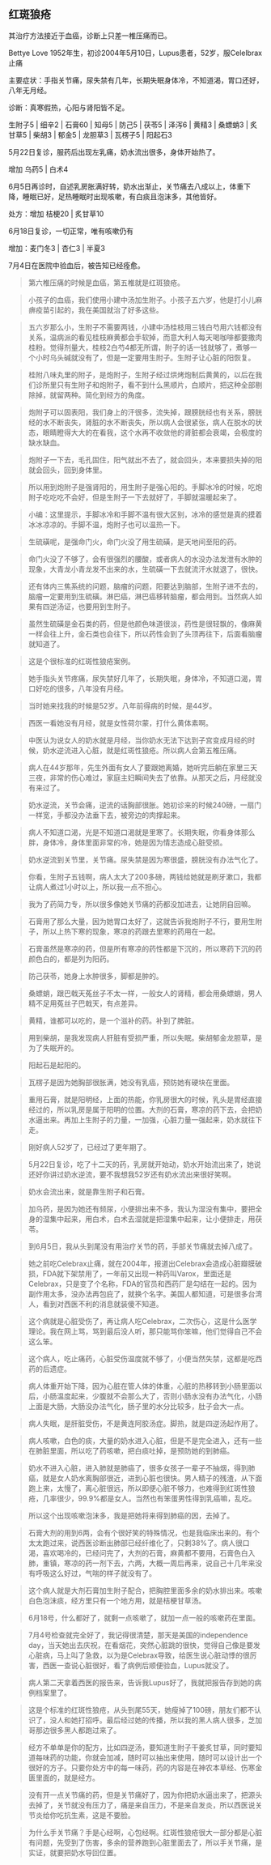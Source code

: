 ## 红斑狼疮

其治疗方法接近于血癌，诊断上只差一椎压痛而已。

Bettye Love 1952年生，初诊2004年5月10日，Lupus患者，52岁，服Celelbrax止痛

主要症状：手指关节痛，尿失禁有几年，长期失眠身体冷，不知道渴，胃口还好，八年无月经。

诊断：真寒假热，心阳与肾阳皆不足。

生附子5 | 细辛2 | 石膏60 | 知母5 | 防己5 | 茯苓5 | 泽泻6 | 黄精3 | 桑螵蛸3 | 炙甘草5 | 柴胡3 | 郁金5 | 龙胆草3 | 瓦楞子5 | 阳起石3

5月22日复诊，服药后出现左乳痛，奶水流出很多，身体开始热了。

增加 乌药5 | 白术4

6月5日再诊时，自述乳房胀满好转，奶水出渐止，关节痛去八成以上，体重下降，睡眠已好，足热睡眠时出现咳嗽，有白痰且泡沫多，其他皆好。

处方：增加 桔梗20 | 炙甘草10

6月18日复诊，一切正常，唯有咳嗽仍有

增加：麦门冬3 | 杏仁3 | 半夏3

7月4日在医院中验血后，被告知已经痊愈。


> 第六椎压痛的时候是血癌，第五椎就是红斑狼疮。

> 小孩子的血癌，我们使用小建中汤加生附子。小孩子五六岁，他是打小儿麻痹疫苗引起的，我在美国就治了好多这些。

> 五六岁那么小，生附子不需要两钱，小建中汤桂枝用三钱白芍用六钱都没有关系，温病派的看见桂枝麻黄都会手软掉，而意大利人每天喝咖啡都要撒肉桂粉。觉得剂量大，桂枝2白芍4都无所谓，附子的话一钱就够了，煮够一个小时乌头碱就没有了，但是一定要用生附子。生附子让心脏的阳恢复。

> 桂附八味丸里的附子，是炮附子，生附子经过烘烤炮制后黄黄的，以后在我们诊所里只有生附子和炮附子，看不到什么黑顺片，白顺片，把这种全部剔除掉，就留两种。简化到经方的角度。

> 炮附子可以固表阳，我们身上的汗很多，流失掉，跟膀胱经也有关系，膀胱经的水不断丧失，肾脏的水不断丧失，所以病人会很紧张，病人在脱水的状态，眼睛瞪得大大的在看我，这个水再不收敛他的肾脏都会衰竭，会极度的缺水缺血。

> 炮附子一下去，毛孔固住，阳气就出不去了，就会回头，本来要损失掉的阳就会回头，回到身体里。

> 所以用到炮附子是强肾阳的，用生附子是强心阳的。手脚冰冷的时候，吃炮附子吃吃吃不会好，但是生附子一下去就好了，手脚就温暖起来了。

> 小编：这里提示，手脚冰冷和手脚不温有很大区别，冰冷的感觉是真的摸着冰冰凉凉的。手脚不温，炮附子也可以温热一下。

> 生硫磺呢，是强命门火，命门火没了用生硫磺，是天地间至阳的药。

> 命门火没了不够了，会有很强烈的腰酸，或者病人的水没办法发泄有水肿的现象，大青龙小青龙发不出来的水，生硫磺一下去就流汗水就退了，很快。

> 还有体内三焦系统的问题，脑瘤的问题，阳要达到脑部，生附子进不去的，脑瘤一定要用到生硫磺。淋巴癌，淋巴癌移转脑瘤，都会用到。当然病人如果有四逆汤证，也要用到生附子。

> 虽然生硫磺是金石类的药，但是他颜色味道很淡，药性是很轻飘的，像麻黄一样会往上升，金石类也会往下，所以药性会到了头顶再往下，后面看脑瘤就知道了。

> 这是个很标准的红斑性狼疮案例。

> 她手指头关节疼痛，尿失禁好几年了，长期失眠，身体冷，不知道口渴，胃口好吃的很多，八年没有月经。

> 当时她来找我的时候是52岁。八年前得病的时候，是44岁。

> 西医一看她没有月经，就是女性荷尔蒙，打什么黄体素啊。

> 中医认为说女人的奶水就是月经，当你奶水无法下达到子宫变成月经的时候，奶水逆流进入心脏，就是红斑性狼疮。所以病人会第五椎压痛。

> 病人在44岁那年，先生外面有女人了要跟她离婚，她听完后躺在家里三天三夜，非常的伤心难过，家庭主妇瞬间失去了依靠。从那天之后，月经就没有来过了。

> 奶水逆流，关节会痛，逆流的话胸部很胀。她初诊来的时候240磅，一扇门一样宽，手都没办法垂下去，被旁边的肉撑起来。

> 病人不知道口渴，光是不知道口渴就是里寒了。长期失眠，你看身体那么胖，身体冷，身体里面非常的冷，她是因为情志造成心脏受损。

> 奶水逆流到关节里，关节痛。尿失禁是因为寒很盛，膀胱没有办法气化了。

> 你看，生附子五钱啊，病人太大了200多磅，两钱给她就是刷牙漱口，我都让病人煮过1小时以上，所以我一点不担心。

> 我为了药简力专，所以很多像她关节痛的药都没加进去，让她阴自回嘛。

> 石膏用了那么大量，因为她胃口太好了，这就告诉我炮附子不行，要用生附子，所以上热下寒的现象，寒凉的药跟去里寒的药用在一起。

> 石膏虽然是寒凉的药，但是所有寒凉的药性都是下沉的，所以寒药下沉的药颜色白的，都是列为阳药。

> 防己茯苓，她身上水肿很多，脚都是肿的。

> 桑螵蛸，跟巴戟天菟丝子不太一样，一般女人的肾精，都会用桑螵蛸，男人精不足用菟丝子巴戟天，有点差异。

> 黄精，谁都可以吃的，是一个滋补的药。补到了脾脏。

> 用到柴胡，是我发现病人肝脏有受损严重，所以失眠。柴胡郁金龙胆草，是为了失眠开的。

> 阳起石是起阳的。

> 瓦楞子是因为她胸部很胀满，她没有乳癌，预防她有硬块在里面。

> 重用石膏，就是阳明经，上面的热能，你乳房很大的时候，乳头是胃经直接经过的，所以乳房是属于阳明的位置。大剂的石膏，寒凉的药下去，会把奶水逼出来。再加上生附子的力量，一加强，心脏力量一强起来，奶水就往下走。

> 刚好病人52岁了，已经过了更年期了。

> 5月22日复诊，吃了十二天的药，乳房就开始动，奶水开始流出来了，她说还好你讲过奶水逆流，要不我想我52岁还有奶水流出来很好笑啊。

> 奶水会流出来，就是靠生附子和石膏。

> 加乌药，是因为她还有频尿，小便排出来不多，我认为湿没有集中，要把全身的湿集中起来，用白术，白术去湿就是把湿集中起来，让小便排走，用茯苓。

> 到6月5日，我从头到尾没有用治疗关节的药，手部关节痛就去掉八成了。

> 她之前吃Celebrax止痛，就在2004年，报道出Celebrax会造成心脏瓣膜破损，FDA就下架禁用了，一年前又出现一种药叫Varox，里面还是Celebrax，只是变了个名称，FDA的官员和西药厂是勾结在一起的。因为副作用太多，没办法再包庇了，就换个名字。美国人都知道，可是很多台湾人，看到对西医不利的消息就装傻不知道。

> 这个病就是心脏受伤了，再让病人吃Celebrax，二次伤心，这是什么医学理论。我在网上骂，骂到最后没人听，那只能骂你笨嘛，他们觉得自己不会这么笨。

> 这个病人，吃止痛药，心脏受伤温度就不够了，小便当然失禁，这都是吃西药的后遗症。

> 病人体重开始下降，因为心脏在管人体的体重，心脏的热移转到小肠里面以后，小肠温度起来，少腹就不会那么大了，否则小肠水没有办法气化，小肠上面是大肠，大肠没办法气化，肠子里的水分比较多，肚子会大一点。

> 病人失眠，是肝脏受伤，不是黄连阿胶汤症。脚热，就是四逆汤起作用了。

> 病人咳嗽，白色的痰，大量的奶水进入心脏，但是不是完全进入，还有一些在肺脏里面，所以吃了药咳嗽，把白痰吐掉，是预防她的到肺癌。

> 奶水不进入心脏，进入肺就是肺癌了，很多女孩子一辈子不抽烟，得到肺癌，就是女人奶水离胸部很近，进到心脏也很快。男人精子的残渣，从下面跑上来，太慢了，离心脏很远，所以即便心脏不够力，也难得到红斑性狼疮，几率很少，99.9%都是女人。当然也有笨蛋男性得到乳癌嘛，乱吃。

> 所以这个出现咳嗽泡沫多，我是把她将来得到肺癌的因，去掉了。

> 石膏大剂的用到6两，会有个很好笑的特殊情况，也是我临床出来的。有个太太跑过来，说西医诊断出肺部已经纤维化了，只剩38%了。病人很口渴，喜欢喝冷的，已经问完了，大剂的石膏，麻黄都不要用，石膏色白入肺，重镇，寒凉的药一剂下去，六两，大概一周后再来，说自己十几年来没有呼吸这么好过，气喘的样子就没有了。

> 这个病人就是大剂石膏加生附子配合，把胸腔里面多余的奶水排出来。咳嗽白色泡沫痰，经方里只有一个地方用，就是桔梗甘草汤。

> 6月18号，什么都好了，就剩一点咳嗽了，就加一点一般的咳嗽药在里面。

> 7月4号检查就完全好了，我记得很清楚，那天是美国的independence day，当天她出去庆祝，在看烟花，突然心脏跳的很快，觉得自己像是要发心脏病，马上叫了急救，以为是Celebrax导致，给医生说心脏动悸的很厉害，西医一查说心脏很好，看了病例后顺便验血，Lupus就没了。

> 病人第二天拿着西医的报告来，告诉我Lupus好了，我就把报告存到她的病例档案里了。

> 这是个标准的红斑性狼疮，从头到尾55天，她瘦掉了100磅，朋友们都不认识了，没人和她打招呼。最后经过她的传播，所以我的黑人病人很多，芝加哥那边很多黑人都跑过来了。

> 经方不单单是你的配方，比如四逆汤，要知道生附子干姜炙甘草，同时要知道每味药的功能，你就会加减，随时可以抽出来使用，随时可以设计出一个很好的方子。只要你处方中的每一味药，药的内容是在神农本草经、伤寒金匮里面的，就是经方。

> 没有开一点关节痛的药，但是关节痛好了，因为你把奶水逼出来了，把源头去掉了，关节就没有压力了，痛是来自压力，不是来自发炎，所以西医说关节炎给你吃抗生素，这是不要脸。

> 为什么手关节痛？手是心经啊，心包经啊。红斑性狼疮很大一部分都是心脏有问题，先受到了伤害，多余的营养跑到心脏里面去了，所以手关节痛，是实证，就要把奶水导回位置。